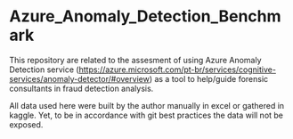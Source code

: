 # Azure_Anomaly_Detection_Benchmark

This repository are related to the assesment of using Azure Anomaly Detection service (https://azure.microsoft.com/pt-br/services/cognitive-services/anomaly-detector/#overview) as a tool to help/guide forensic consultants in fraud detection analysis.

All data used here were built by the author manually in excel or gathered in kaggle. Yet, to be in accordance with git best practices the data will not be exposed.
